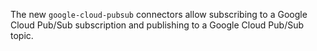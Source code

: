 The new `google-cloud-pubsub` connectors allow subscribing to a
Google Cloud Pub/Sub subscription and publishing to a Google Cloud Pub/Sub topic.

